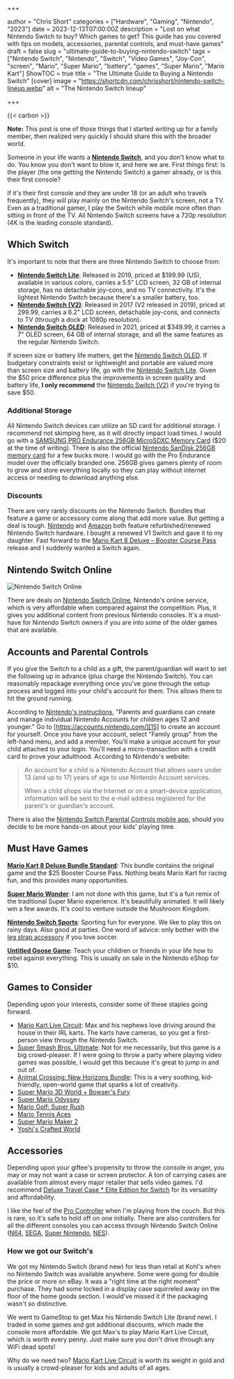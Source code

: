 +++

author = "Chris Short"
categories = ["Hardware", "Gaming", "Nintendo", "2023"]
date = 2023-12-13T07:00:00Z
description = "Lost on what Nintendo Switch to buy? Which games to get? This guide has you covered with tips on models, accessories, parental controls, and must-have games"
draft = false
slug = "ultimate-guide-to-buying-nintendo-switch"
tags = ["Nintendo Switch", "Nintendo", "Switch", "Video Games", "Joy-Con", "screen", "Mario", "Super Mario", "battery", "games", "Super Mario", "Mario Kart"]
ShowTOC = true
title = "The Ultimate Guide to Buying a Nintendo Switch"
[cover]
image = "https://shortcdn.com/chrisshort/nintendo-switch-lineup.webp"
alt = "The Nintendo Switch lineup"

+++

{{< carbon >}}

**Note:** This post is one of those things that I started writing up for a family member, then realized very quickly I should share this with the broader world.

Someone in your life wants a [**Nintendo Switch**][1], and you don't know what to do. You know you don't want to blow it, and here we are. First things first: Is the player (the one getting the Nintendo Switch) a gamer already, or is this their first console?

If it's their first console and they are under 18 (or an adult who travels frequently), they will play mainly on the Nintendo Switch's screen, not a TV. Even as a traditional gamer, I play the Switch while mobile more often than sitting in front of the TV. All Nintendo Switch screens have a 720p resolution (4K is the leading console standard).

## Which Switch

It's important to note that there are three Nintendo Switch to choose from:

* [**Nintendo Switch Lite**][2]: Released in 2019, priced at $199.99 (US), available in various colors, carries a 5.5" LCD screen, 32 GB of internal storage, has no detachable joy-cons, and no TV connectivity. It's the lightest Nintendo Switch because there's a smaller battery, too.
* [**Nintendo Switch (V2)**][3]: Released in 2017 (V2 released in 2019), priced at 299.99, carries a 6.2" LCD screen, detachable joy-cons, and connects to TV (through a dock at 1080p resolution).
* [**Nintendo Switch OLED**][4]: Released in 2021, priced at $349.99, it carries a 7" OLED screen, 64 GB of internal storage, and all the same features as the regular Nintendo Switch.

If screen size or battery life matters, get the [Nintendo Switch OLED][5]. If budgetary constraints exist or lightweight and portable are valued more than screen size and battery life, go with the [Nintendo Switch Lite][6]. Given the $50 price difference plus the improvements in screen quality and battery life, **I only recommend** the [Nintendo Switch (V2)][7] if you're trying to save $50.

### Additional Storage

All Nintendo Switch devices can utilize an SD card for additional storage. I recommend not skimping here, as it will directly impact load times. I would go with a [SAMSUNG PRO Endurance 256GB MicroSDXC Memory Card][8] ($20 at the time of writing). There is also the official [Nintendo SanDisk 256GB memory card][9] for a few bucks more. I would go with the Pro Endurance model over the officially branded one. 256GB gives gamers plenty of room to grow and store everything locally so they can play without internet access or needing to download anything else.

### Discounts

There are very rarely discounts on the Nintendo Switch. Bundles that feature a game or accessory come along that add more value. But getting a deal is tough. [Nintendo][10] and [Amazon][11] both feature refurbished/renewed Nintendo Switch hardware. I bought a renewed V1 Switch and gave it to my daughter. Fast forward to the [Mario Kart 8 Deluxe – Booster Course Pass][12] release and I suddenly wanted a Switch again.

## Nintendo Switch Online

![Nintendo Switch Online](https://shortcdn.com/chrisshort/nintendo-switch-online.webp)

There are deals on [Nintendo Switch Online][13], Nintendo's online service, which is very affordable when compared against the competition. Plus, it gives you additional content from previous Nintendo consoles. It's a must-have for Nintendo Switch owners if you are into some of the older games that are available.

## Accounts and Parental Controls

If you give the Switch to a child as a gift, the parent/guardian will want to set the following up in advance (plus charge the Nintendo Switch). You can reasonably repackage everything once you've gone through the setup process and logged into your child's account for them. This allows them to hit the ground running.

According to [Nintendo's instructions][14], "Parents and guardians can create and manage individual Nintendo Accounts for children ages 12 and younger." Go to [https://accounts.nintendo.com/][15] to create an account for yourself. Once you have your account, select "Family group" from the left-hand menu, and add a member. You'll make a unique account for your child attached to your login. You'll need a micro-transaction with a credit card to prove your adulthood. According to Nintendo's website:

> An account for a child is a Nintendo Account that allows users under 13 (and up to 17) years of age to use Nintendo Account services.
>
> When a child shops via the Internet or on a smart-device application, information will be sent to the e-mail address registered for the parent's or guardian's account.

There is also the [Nintendo Switch Parental Controls mobile app][16], should you decide to be more hands-on about your kids' playing time.

## Must Have Games

[**Mario Kart 8 Deluxe Bundle Standard**][17]: This bundle contains the original game and the $25 Booster Course Pass. Nothing beats Mario Kart for racing fun, and this provides many opportunities.

[**Super Mario Wonder**][18]: I am not done with this game, but it's a fun remix of the traditional Super Mario experience. It's beautifully animated. It will likely win a few awards. It's cool to venture outside the Mushroom Kingdom.

[**Nintendo Switch Sports**][19]: Sporting fun for everyone. We like to play this on rainy days. Also good at parties. One word of advice: only bother with the [leg strap accessory][20] if you love soccer.

[**Untitled Goose Game**][21]: Teach your children or friends in your life how to rebel against everything. This is usually on sale in the Nintendo eShop for $10.

## Games to Consider

Depending upon your interests, consider some of these staples going forward.

* [Mario Kart Live Circuit][22]: Max and his nephews love driving around the house in their IRL karts. The karts have cameras, so you get a first-person view through the Nintendo Switch.
* [Super Smash Bros. Ultimate][23]: Not for me necessarily, but this game is a big crowd-pleaser. If I were going to throw a party where playing video games was possible, I would get this because it's great to jump in and out of.
* [Animal Crossing: New Horizons Bundle][24]: This is a very soothing, kid-friendly, open-world game that sparks a lot of creativity.
* [Super Mario 3D World + Bowser's Fury][25]
* [Super Mario Odyssey][26]
* [Mario Golf: Super Rush][27]
* [Mario Tennis Aces][28]
* [Super Mario Maker 2][29]
* [Yoshi's Crafted World][30]

## Accessories

Depending upon your giftee's propensity to throw the console in anger, you may or may not want a case or screen protector. A ton of carrying cases are available from almost every major retailer that sells video games. I'd recommend [Deluxe Travel Case * Elite Edition for Switch][31] for its versatility and affordability.

I like the feel of the [Pro Controller][32] when I'm playing from the couch. But this is rare, so it's safe to hold off on one initially. There are also controllers for all the different consoles you can access through Nintendo Switch Online ([N64][33], [SEGA][34], [Super Nintendo][35], [NES][36]).

### How we got our Switch's

We got my Nintendo Switch (brand new) for less than retail at Kohl's when no Nintendo Switch was available anywhere. Some were going for double the price or more on eBay. It was a "right time at the right moment" purchase. They had some locked in a display case squirreled away on the floor of the home goods section. I would've missed it if the packaging wasn't so distinctive.

We went to GameStop to get Max his Nintendo Switch Lite (brand new). I traded in some games and got additional discounts, which made the console more affordable. We got Max's to play Mario Kart Live Circuit, which is worth every penny. Just make sure you don't drive through any WiFi dead spots!

Why do we need two? [Mario Kart Live Circuit][37] is worth its weight in gold and is usually a crowd-pleaser for kids and adults of all ages.

[1]: https://amzn.to/4adW3Qx
[2]: https://amzn.to/4aeFlRc
[3]: https://amzn.to/48bFJhq
[4]: https://amzn.to/4adW3Qx
[5]: https://amzn.to/4adW3Qx
[6]: https://amzn.to/4aeFlRc
[7]: https://amzn.to/48bFJhq
[8]: https://amzn.to/46UBIgg
[9]: https://amzn.to/3RFnFXK
[10]: https://www.nintendo.com/us/search/#q=refurbished&p=1&cat=hdw&sort=df
[11]: https://amzn.to/3RE8Zbj
[12]: https://amzn.to/3RDPEGZ
[13]: https://amzn.to/3NkY3Nd
[14]: https://play.nintendo.com/parents/crash-courses/nintendo-accounts-for-kids/
[15]: https://accounts.nintendo.com/
[16]: https://www.nintendo.com/us/switch/parental-controls/
[17]: https://amzn.to/3RFCHgb
[18]: https://amzn.to/47UJsjH
[19]: https://amzn.to/3t5CZ6B
[20]: https://amzn.to/46WVRCy
[21]: https://amzn.to/3RncZLQ
[22]: https://amzn.to/3RE8Zbj
[23]: https://amzn.to/3uY1LGf
[24]: https://amzn.to/3GFNhgE
[25]: https://amzn.to/4al4wBt
[26]: https://amzn.to/3RiAuFN
[27]: https://amzn.to/3GLyDEx
[28]: https://amzn.to/3GKjYcI
[29]: https://amzn.to/470zRXk
[30]: https://amzn.to/3Ri8dzq
[31]: https://amzn.to/3Nnur1E
[32]: https://www.nintendo.com/us/store/products/pro-controller/
[33]: https://www.nintendo.com/us/store/products/nintendo-64-controller/
[34]: https://www.nintendo.com/us/store/products/sega-genesis-control-pad-114295/
[35]: https://www.nintendo.com/us/store/products/super-nintendo-entertainment-system-controller/
[36]: https://www.nintendo.com/us/store/products/nintendo-entertainment-system-controllers/
[37]: https://amzn.to/3RE8Zbj